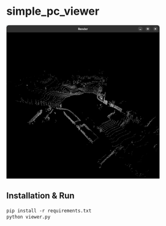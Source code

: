 # simple_pc_viewer

<img src="doc/screenshot.png" width="400" height="400" />

## Installation & Run

```shell
pip install -r requirements.txt
python viewer.py
```
